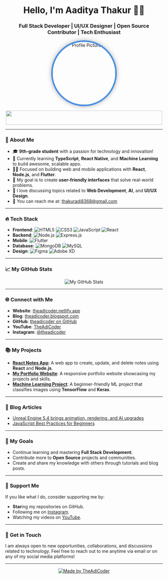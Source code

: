 <!-- Profile Header Section -->
<h1 align="center">Hello, I'm Aaditya Thakur 👨‍💻</h1>
<h3 align="center">Full Stack Developer | UI/UX Designer | Open Source Contributor | Tech Enthusiast</h3>

<p align="center">
  <a href="https://github.com/theadicoder">
    <img src="https://instagram.fdel1-4.fna.fbcdn.net/v/t51.2885-19/472817255_1771889513350469_8495441416017219780_n.jpg?_nc_ht=instagram.fdel1-4.fna.fbcdn.net&_nc_cat=105&_nc_ohc=R02Nr1kwZ6IQ7kNvgFjGil_&_nc_gid=d01a03457340471f83b72365c18c4fac&edm=AP4sbd4BAAAA&ccb=7-5&oh=00_AYBA9yGnArCfikLAUb5zg9VsepkNPY53N0Z_LBir1bqnGA&oe=678874E7&_nc_sid=7a9f4b" alt="Profile Picture" width="200" height="200" style="border-radius: 50%; border: 5px solid #4A90E2; box-shadow: 0 0 15px rgba(0, 0, 0, 0.3);" />
  </a>
</p>

<p align="center">
  <img src="https://readme-typing-svg.herokuapp.com?color=00aaff&lines=Full+Stack+Developer;Open+Source+Contributor;UI%2FUX+Designer;Tech+Enthusiast;Life+Long+Learner;Student" width="500" height="45">
</p>

---

### 🚀 **About Me**
- 🎓 **9th-grade student** with a passion for technology and innovation!
- 🌱 Currently learning **TypeScript**, **React Native**, and **Machine Learning** to build awesome, scalable apps.
- 👨‍💻 Focused on building web and mobile applications with **React**, **Node.js**, and **Flutter**.
- 🔧 My goal is to create **user-friendly interfaces** that solve real-world problems.
- 💬 I love discussing topics related to **Web Development**, **AI**, and **UI/UX Design**.
- 📧 You can reach me at: [thakuradi8368@gmail.com](mailto:thakuradi8368@gmail.com)

---

### 🔥 **Tech Stack**
- **Frontend**: ![HTML5](https://img.shields.io/badge/HTML5-E34F26?style=flat&logo=html5&logoColor=white) ![CSS3](https://img.shields.io/badge/CSS3-1572B6?style=flat&logo=css3&logoColor=white) ![JavaScript](https://img.shields.io/badge/JavaScript-F7DF1E?style=flat&logo=javascript&logoColor=black) ![React](https://img.shields.io/badge/React-61DAFB?style=flat&logo=react&logoColor=black) 
- **Backend**: ![Node.js](https://img.shields.io/badge/Node.js-339933?style=flat&logo=node.js&logoColor=white) ![Express.js](https://img.shields.io/badge/Express.js-000000?style=flat&logo=express&logoColor=white) 
- **Mobile**: ![Flutter](https://img.shields.io/badge/Flutter-02569B?style=flat&logo=flutter&logoColor=white)
- **Database**: ![MongoDB](https://img.shields.io/badge/MongoDB-47A248?style=flat&logo=mongodb&logoColor=white) ![MySQL](https://img.shields.io/badge/MySQL-4479A1?style=flat&logo=mysql&logoColor=white)
- **Design**: ![Figma](https://img.shields.io/badge/Figma-F24E1E?style=flat&logo=figma&logoColor=white) ![Adobe XD](https://img.shields.io/badge/Adobe%20XD-FF61F6?style=flat&logo=adobexd&logoColor=white)

---

### 📈 **My GitHub Stats**
<p align="center">
  <img src="https://github-readme-stats.vercel.app/api?username=theadicoder&show_icons=true&count_private=true&hide_title=true&hide_border=true&theme=radical" alt="My GitHub Stats">
</p>

---

### 🌐 **Connect with Me**
- **Website**: [theadicoder.netlify.app](https://theadi.netlify.app)
- **Blog**: [theadicoder.blogspot.com](https://theadicoder.blogspot.com)
- **GitHub**: [theadicoder on GitHub](https://github.com/theadicoder)
- **YouTube**: [TheAdiCoder](https://www.youtube.com/@theadicoder)
- **Instagram**: [@theadicoder](https://www.instagram.com/theadicoder)

---

### 📚 **My Projects**
- **[React Notes App](https://github.com/theadicoder/react-notes-app)**: A web app to create, update, and delete notes using **React** and **Node.js**.
- **[My Portfolio Website](https://github.com/theadicoder/portfolio)**: A responsive portfolio website showcasing my projects and skills.
- **[Machine Learning Project](https://github.com/theadicoder/ml-project)**: A beginner-friendly ML project that classifies images using **TensorFlow** and **Keras**.

---

### 📝 **Blog Articles**
- [Unreal Engine 5.4 brings animation, rendering, and AI upgrades](https://theadicoder.blogspot.com/2024/04/unreal-engine-54.html)
- [JavaScript Best Practices for Beginners](https://theadicoder.blogspot.com/2024/03/javascript-best-practices.html)

---

### 🎯 **My Goals**
- Continue learning and mastering **Full Stack Development**.
- Contribute more to **Open Source** projects and communities.
- Create and share my knowledge with others through tutorials and blog posts.

---

### 💬 **Support Me**
If you like what I do, consider supporting me by:
- **Star**ing my repositories on GitHub.
- Following me on [Instagram](https://www.instagram.com/theadicoder).
- Watching my videos on [YouTube](https://www.youtube.com/@theadicoder).

---

### 📝 **Get in Touch**
I am always open to new opportunities, collaborations, and discussions related to technology. Feel free to reach out to me anytime via email or on any of my social media platforms!

---

<!-- Footer Section -->
<p align="center">
  <a href="https://github.com/theadicoder/theadicoder">
    <img src="https://img.shields.io/badge/-Made%20with%20❤️%20by%20TheAdiCoder-orange?style=flat" alt="Made by TheAdiCoder" />
  </a>
</p>
